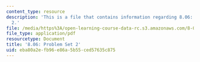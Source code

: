 ```yaml
---
content_type: resource
description: 'This is a file that contains information regarding 8.06: Problem set
  2.'
file: /media/https%3A/open-learning-course-data-rc.s3.amazonaws.com/8-06-quantum-physics-iii-spring-2016/eba80a2efb96e86a5b55ced57635c875_MIT8_06S16_ps2.pdf
file_type: application/pdf
resourcetype: Document
title: '8.06: Problem Set 2'
uid: eba80a2e-fb96-e86a-5b55-ced57635c875
---
```

